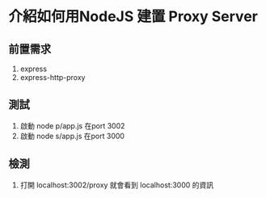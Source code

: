 # 介紹如何用NodeJS 建置 Proxy Server

## 前置需求 
1. express
2. express-http-proxy

## 測試
1. 啟動 node p/app.js 在port 3002
2. 啟動 node s/app.js 在port 3000

## 檢測
1. 打開 localhost:3002/proxy 就會看到 localhost:3000 的資訊